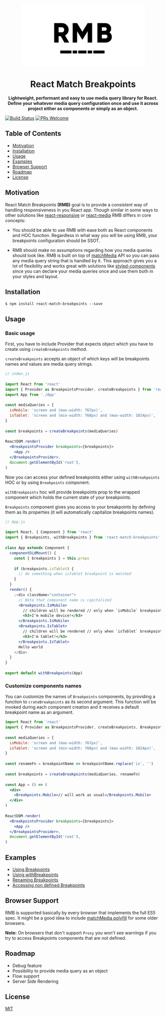 <div align="center">
  <a href="https://www.styled-components.com">
    <img alt="react-match-breakpoints" src="https://raw.githubusercontent.com/michalklim/react-match-breakpoints/master/rmb-social-logo.jpg" height="200px" />
  </a>
  
  <br />
  
  <h1>React Match Breakpoints</h1>
  
  <strong>Lightweight, performant and easy to use media query library for React. Define your whatever media query configuration once and use it across project either as components or simply as an object.</strong>
</div>

[![Build Status](https://travis-ci.org/michalklim/react-match-breakpoints.svg?branch=master)](https://travis-ci.org/michalklim/react-match-breakpoints) [![PRs Welcome](https://img.shields.io/badge/PRs-welcome-brightgreen.svg?style=flat-square)](http://makeapullrequest.com)

## Table of Contents

- [Motivation](#motivation)
- [Installation](#installation)
- [Usage](#usage)
- [Examples](#examples)
- [Browser Support](#browser-support)
- [Roadmap](#roadmap)
- [License](#license)

## Motivation

React Match Breakpoints **(RMB)** goal is to provide a consistent way of handling responsiveness in you React app.
Though similar in some ways to other solutions like [react-responsive](https://github.com/contra/react-responsive) or [react-media](https://github.com/ReactTraining/react-media)
RMB differs in core concepts:

- You should be able to use RMB with ease both as React components and HOC function.
  Regardless in what way you will be using RMB, your breakpoints configuration should be SSOT.

- RMB should make no assumptions regarding how you media queries should look like.
  RMB is built on top of [matchMedia](https://developer.mozilla.org/en-US/docs/Web/API/Window/matchMedia) API so you can pass any media query
  string that is handled by it. This approach gives you a lot of flexibility and works great with solutions like [styled-components](https://github.com/styled-components/styled-components) since
  you can declare your media queries once and use them both in your styles and layout.

## Installation

```console
$ npm install react-match-breakpoints --save
```

## Usage

### Basic usage

First, you have to include Provider that expects object which you have to create using `createBreakpoints` method.

`createBreakpoints` accepts an object of which keys will be breakpoints names and values are media query strings.

```jsx
// index.js

import React from 'react'
import { Provider as BreakpointsProvider, createBreakpoints } from 'react-match-breakpoints'
import App from './App'

const mediaQueries = {
  isMobile: 'screen and (max-width: 767px)',
  isTablet: 'screen and (min-width: 768px) and (max-width: 1024px)',
}

const breakpoints = createBreakpoints(mediaQueries)

ReactDOM.render(
  <BreakpointsProvider breakpoints={breakpoints}>
    <App />
  </BreakpointsProvider>,
  document.getElementById('root'),
)
```

Now you can access your defined breakpoints either using `withBreakpoints` HOC or by using `Breakpoints` component.

`withBreakpoints` hoc will provide breakpoints prop to the wrapped component which holds the current state of your breakpoints.

`Breakpoints` component gives you access to your breakpoints by defining them as its properties (it will automatically capitalize breakpoints names).

```jsx
// App.js

import React, { Component } from 'react'
import { Breakpoints, withBreakpoints } from 'react-match-breakpoints'

class App extends Component {
  componentDidMount() {
    const { breakpoints } = this.props

    if (breakpoints.isTablet) {
      // do something when isTablet breakpoint is matched
    }
  }
  render() {
    ;<div className="container">
      // Note that component name is capitalized
      <Breakpoints.IsMobile>
        // children will be rendered // only when `isMobile` breakpoint is matched
        <h3>I'm mobile device!</h3>
      </Breakpoints.IsMobile>
      <Breakpoints.IsTablet>
        // children will be rendered // only when `isTablet` breakpoint is matched
        <h3>I'm tablet!</h3>
      </Breakpoints.IsTablet>
      Hello world
    </div>
  }
}

export default withBreakpoints(App)
```

### Customize components names

You can customize the names of `Breakpoints` components, by providing a function to `crateBreakpoints` as its second argument.
This function will be invoked during each component creation and it receives a default breakpoint name as an argument.

```jsx
import React from 'react'
import { Provider as BreakpointsProvider, createBreakpoints, Breakpoints } from 'react-match-breakpoints'

const mediaQueries = {
  isMobile: 'screen and (max-width: 767px)',
  isTablet: 'screen and (min-width: 768px) and (max-width: 1024px)',
}

const renameFn = breakpointName => breakpointName.replace('is', '')

const breakpoints = createBreakpoints(mediaQueries, renameFn)

const App = () => (
  <div>
    <Breakpoints.Mobile>// will work as usual</Breakpoints.Mobile>
  </div>
)

ReactDOM.render(
  <BreakpointsProvider breakpoints={breakpoints}>
    <App />
  </BreakpointsProvider>,
  document.getElementById('root'),
)
```

## Examples

- [Using Breakpoints](https://88nol5480l.codesandbox.io/)
- [Using withBreakpoints](https://9zwwr30x8y.codesandbox.io/)
- [Renaming Breakpoints](https://8z1r83j8lj.codesandbox.io/)
- [Accessing non defined Breakpoints](https://codesandbox.io/s/github/michalklim/react-match-breakpoints/tree/master/examples/accessing-non-defined-breakpoints?expanddevtools=1)

## Browser Support

RMB is supported basically by every browser that implements the full ES5 spec. It might be a good idea to include [matchMedia polyfill](https://github.com/paulirish/matchMedia.js/) for some older browsers.

**Note:** On browsers that don't support `Proxy` you won't see warnings if you try to access Breakpoints components that are not defined.

## Roadmap

- Debug feature
- Possibility to provide media query as an object
- Flow support
- Server Side Rendering

## License

[MIT](https://github.com/michalklim/react-match-breakpoints/blob/master/LICENSE)

